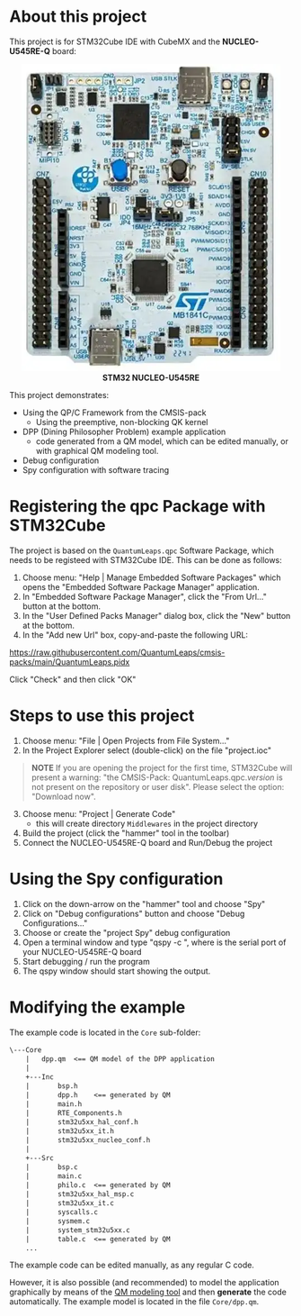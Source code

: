 # About this project
This project is for STM32Cube IDE with CubeMX and the
**NUCLEO-U545RE-Q** board:

<p align="center">
<img src="stm32-nucleo-u545re.webp"/><br>
<b>STM32 NUCLEO-U545RE</b>
</p>

This project demonstrates:
- Using the QP/C Framework from the CMSIS-pack
  + Using the preemptive, non-blocking QK kernel
- DPP (Dining Philosopher Problem) example application
  + code generated from a QM model, which can be edited manually,
    or with graphical QM modeling tool.
- Debug configuration
- Spy configuration with software tracing

# Registering the qpc Package with STM32Cube

The project is based on the `QuantumLeaps.qpc` Software Package,
which needs to be registeed with STM32Cube IDE. This can be done
as follows:

1. Choose menu: "Help | Manage Embedded Software Packages"
   which opens the "Embedded Software Package Manager" application.
2. In "Embedded Software Package Manager", click the "From Url..."
   button at the bottom.
3. In the "User Defined Packs Manager" dialog box, click the "New"
   button at the bottom.
4. In the "Add new Url" box, copy-and-paste the following URL:

https://raw.githubusercontent.com/QuantumLeaps/cmsis-packs/main/QuantumLeaps.pidx

Click "Check" and then click "OK"

# Steps to use this project

1. Choose menu: "File | Open Projects from File System..."
2. In the Project Explorer select (double-click) on the file "project.ioc"

> **NOTE** If you are opening the project for the first time, STM32Cube
will present a warning: "the CMSIS-Pack: QuantumLeaps.qpc._version_ is not
present on the repository or user disk". Please select the option:
"Download now".

3. Choose menu: "Project | Generate Code"
   - this will create directory `Middlewares` in the project directory
4. Build the project (click the "hammer" tool in the toolbar)
5. Connect the NUCLEO-U545RE-Q board and Run/Debug the project


# Using the Spy configuration

1. Click on the down-arrow on the "hammer" tool and choose "Spy"
2. Click on "Debug configurations" button and choose "Debug Configurations..."
3. Choose or create the "project Spy" debug configuration
4. Open a terminal window and type "qspy -c <COMX>", where <COMX> is the serial
   port of your NUCLEO-U545RE-Q board
5. Start debugging / run the program
6. The qspy window should start showing the output.


# Modifying the example

The example code is located in the `Core` sub-folder:

```
\---Core
    |   dpp.qm  <== QM model of the DPP application
    |
    +---Inc
    |       bsp.h
    |       dpp.h    <== generated by QM
    |       main.h
    |       RTE_Components.h
    |       stm32u5xx_hal_conf.h
    |       stm32u5xx_it.h
    |       stm32u5xx_nucleo_conf.h
    |
    +---Src
    |       bsp.c
    |       main.c
    |       philo.c  <== generated by QM
    |       stm32u5xx_hal_msp.c
    |       stm32u5xx_it.c
    |       syscalls.c
    |       sysmem.c
    |       system_stm32u5xx.c
    |       table.c  <== generated by QM
    ...
```

The example code can be edited manually, as any regular C code.

However, it is also possible (and recommended) to model the
application graphically by means of the
[QM modeling tool](https://github.com/QuantumLeaps/qm)
and then **generate** the code automatically. The example model
is located in the file `Core/dpp.qm`.
